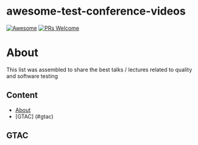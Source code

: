 # awesome-test-conference-videos

[![Awesome](https://cdn.rawgit.com/sindresorhus/awesome/d7305f38d29fed78fa85652e3a63e154dd8e8829/media/badge.svg)](https://github.com/sindresorhus/awesome)
[![PRs Welcome](https://img.shields.io/badge/PRs-welcome-brightgreen.svg)](http://makeapullrequest.com)


# About
This list was assembled to share the best talks / lectures related to quality and software testing


## Content
- [About](#about)
- [GTAC] (#gtac)



## GTAC

